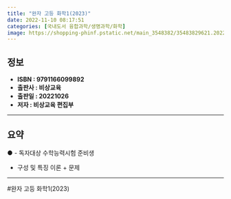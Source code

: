 ```yaml
---
title: "완자 고등 화학1(2023)"
date: 2022-11-10 08:17:51
categories: [국내도서 융합과학/생명과학/화학]
image: https://shopping-phinf.pstatic.net/main_3548382/35483829621.20221109010500.jpg
---
```


## **정보**

- **ISBN : 9791166099892**
- **출판사 : 비상교육**
- **출판일 : 20221026**
- **저자 : 비상교육 편집부**

------



## **요약**



● - 독자대상  수학능력시험 준비생
- 구성 및 특징  이론 + 문제



------

#완자 고등 화학1(2023)


